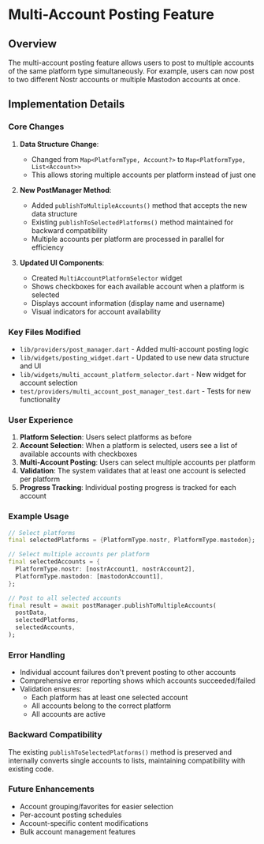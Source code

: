 # Multi-Account Posting Feature

## Overview

The multi-account posting feature allows users to post to multiple accounts of the same platform type simultaneously. For example, users can now post to two different Nostr accounts or multiple Mastodon accounts at once.

## Implementation Details

### Core Changes

1. **Data Structure Change**: 
   - Changed from `Map<PlatformType, Account?>` to `Map<PlatformType, List<Account>>`
   - This allows storing multiple accounts per platform instead of just one

2. **New PostManager Method**:
   - Added `publishToMultipleAccounts()` method that accepts the new data structure
   - Existing `publishToSelectedPlatforms()` method maintained for backward compatibility
   - Multiple accounts per platform are processed in parallel for efficiency

3. **Updated UI Components**:
   - Created `MultiAccountPlatformSelector` widget
   - Shows checkboxes for each available account when a platform is selected
   - Displays account information (display name and username)
   - Visual indicators for account availability

### Key Files Modified

- `lib/providers/post_manager.dart` - Added multi-account posting logic
- `lib/widgets/posting_widget.dart` - Updated to use new data structure and UI
- `lib/widgets/multi_account_platform_selector.dart` - New widget for account selection
- `test/providers/multi_account_post_manager_test.dart` - Tests for new functionality

### User Experience

1. **Platform Selection**: Users select platforms as before
2. **Account Selection**: When a platform is selected, users see a list of available accounts with checkboxes
3. **Multi-Account Posting**: Users can select multiple accounts per platform
4. **Validation**: The system validates that at least one account is selected per platform
5. **Progress Tracking**: Individual posting progress is tracked for each account

### Example Usage

```dart
// Select platforms
final selectedPlatforms = {PlatformType.nostr, PlatformType.mastodon};

// Select multiple accounts per platform
final selectedAccounts = {
  PlatformType.nostr: [nostrAccount1, nostrAccount2],
  PlatformType.mastodon: [mastodonAccount1],
};

// Post to all selected accounts
final result = await postManager.publishToMultipleAccounts(
  postData,
  selectedPlatforms,
  selectedAccounts,
);
```

### Error Handling

- Individual account failures don't prevent posting to other accounts
- Comprehensive error reporting shows which accounts succeeded/failed
- Validation ensures:
  - Each platform has at least one selected account
  - All accounts belong to the correct platform
  - All accounts are active

### Backward Compatibility

The existing `publishToSelectedPlatforms()` method is preserved and internally converts single accounts to lists, maintaining compatibility with existing code.

### Future Enhancements

- Account grouping/favorites for easier selection
- Per-account posting schedules
- Account-specific content modifications
- Bulk account management features
